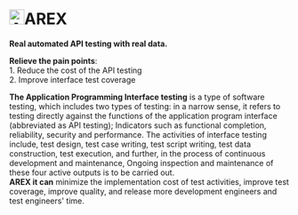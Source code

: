 # <img src="https://avatars.githubusercontent.com/u/103105168?s=200&v=4" alt="Arex Icon" width="27" height=""/>AREX  
**Real automated API testing with real data.**   

**Relieve the pain points**:  
	1. Reduce the cost of the API testing  
	2. Improve interface test coverage  
	
**The Application Programming Interface testing** is a type of software testing, which includes two types of testing: in a narrow sense, it refers to testing directly against the functions of the application program interface (abbreviated as API testing); Indicators such as functional completion, reliability, security and performance. The activities of interface testing include, test design, test case writing, test script writing, test data construction, test execution, and further, in the process of continuous development and maintenance, Ongoing inspection and maintenance of these four active outputs is to be carried out.  
**AREX it can** minimize the implementation cost of test activities, improve test coverage, improve quality, and release more development engineers and test engineers' time.  